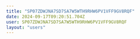 ```yaml
---
title: "SP07ZDWJNA7SD7SA7W5WTH9RHW6PV1VFF9GV8RQF"
date: 2024-09-17T09:20:51.704Z
user: SP07ZDWJNA7SD7SA7W5WTH9RHW6PV1VFF9GV8RQF
layout: "users"
---
```

    